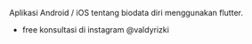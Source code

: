 Aplikasi Android / iOS tentang biodata diri menggunakan flutter. 
- free konsultasi di instagram @valdyrizki
